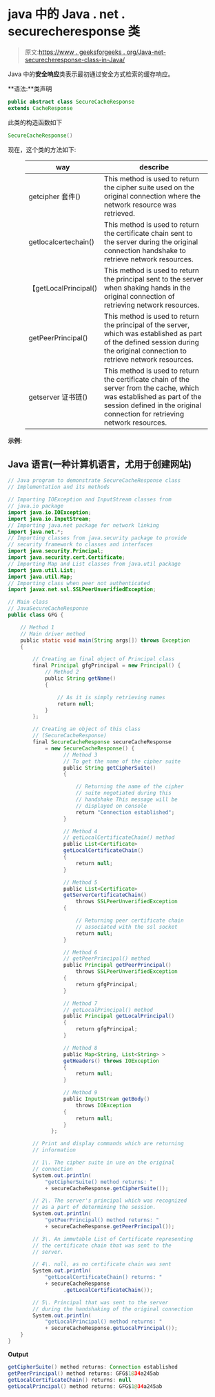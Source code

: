 # java 中的 Java . net . securecheresponse 类

> 原文:[https://www . geeksforgeeks . org/Java-net-securecheresponse-class-in-Java/](https://www.geeksforgeeks.org/java-net-securecacheresponse-class-in-java/)

Java 中的**安全响应**类表示最初通过安全方式检索的缓存响应。

**语法:**类声明

```java
public abstract class SecureCacheResponse
extends CacheResponse
```

此类的构造函数如下

```java
SecureCacheResponse()
```

现在，这个类的方法如下:

<figure class="table">

| way | describe |
| --- | --- |
| getcipher 套件() | This method is used to return the cipher suite used on the original connection where the network resource was retrieved. |
| getlocalcertechain() | This method is used to return the certificate chain sent to the server during the original connection handshake to retrieve network resources. |
| 【getLocalPrincipal() | This method is used to return the principal sent to the server when shaking hands in the original connection of retrieving network resources. |
| getPeerPrincipal() | This method is used to return the principal of the server, which was established as part of the defined session during the original connection to retrieve network resources. |
| getserver 证书链() | This method is used to return the certificate chain of the server from the cache, which was established as part of the session defined in the original connection for retrieving network resources. |

</figure>

**示例:**

## Java 语言(一种计算机语言，尤用于创建网站)

```java
// Java program to demonstrate SecureCacheResponse class
// Implementation and its methods

// Importing IOException and InputStream classes from
// java.io package
import java.io.IOException;
import java.io.InputStream;
// Importing java.net package for network linking
import java.net.*;
// Importing classes from java.security package to provide
// security framework to classes and interfaces
import java.security.Principal;
import java.security.cert.Certificate;
// Importing Map and List classes from java.util package
import java.util.List;
import java.util.Map;
// Importing class when peer not authenticated
import javax.net.ssl.SSLPeerUnverifiedException;

// Main class
// JavaSecureCacheResponse
public class GFG {

    // Method 1
    // Main driver method
    public static void main(String args[]) throws Exception
    {

        // Creating an final object of Principal class
        final Principal gfgPrincipal = new Principal() {
            // Method 2
            public String getName()
            {

                // As it is simply retrieving names
                return null;
            }
        };

        // Creating an object of this class
        // (SecureCacheResponse)
        final SecureCacheResponse secureCacheResponse
            = new SecureCacheResponse() {
                  // Method 3
                  // To get the name of the cipher suite
                  public String getCipherSuite()
                  {

                      // Returning the name of the cipher
                      // suite negotiated during this
                      // handshake This message will be
                      // displayed on console
                      return "Connection established";
                  }

                  // Method 4
                  // getLocalCertificateChain() method
                  public List<Certificate>
                  getLocalCertificateChain()
                  {
                      return null;
                  }

                  // Method 5
                  public List<Certificate>
                  getServerCertificateChain()
                      throws SSLPeerUnverifiedException
                  {

                      // Returning peer certificate chain
                      // associated with the ssl socket
                      return null;
                  }

                  // Method 6
                  // getPeerPrincipal() method
                  public Principal getPeerPrincipal()
                      throws SSLPeerUnverifiedException
                  {
                      return gfgPrincipal;
                  }

                  // Method 7
                  // getLocalPrincipal() method
                  public Principal getLocalPrincipal()
                  {
                      return gfgPrincipal;
                  }

                  // Method 8
                  public Map<String, List<String> >
                  getHeaders() throws IOException
                  {
                      return null;
                  }

                  // Method 9
                  public InputStream getBody()
                      throws IOException
                  {
                      return null;
                  }
              };

        // Print and display commands which are returning
        // information

        // 1\. The cipher suite in use on the original
        // connection
        System.out.println(
            "getCipherSuite() method returns: "
            + secureCacheResponse.getCipherSuite());

        // 2\. The server's principal which was recognized
        // as a part of determining the session.
        System.out.println(
            "getPeerPrincipal() method returns: "
            + secureCacheResponse.getPeerPrincipal());

        // 3\. An immutable List of Certificate representing
        // the certificate chain that was sent to the
        // server.

        // 4\. null, as no certificate chain was sent
        System.out.println(
            "getLocalCertificateChain() returns: "
            + secureCacheResponse
                  .getLocalCertificateChain());

        // 5\. Principal that was sent to the server
        // during the handshaking of the original connection
        System.out.println(
            "getLocalPrincipal() method returns: "
            + secureCacheResponse.getLocalPrincipal());
    }
}
```

**Output**

```java
getCipherSuite() method returns: Connection established
getPeerPrincipal() method returns: GFG$1@34a245ab
getLocalCertificateChain() returns: null
getLocalPrincipal() method returns: GFG$1@34a245ab

```